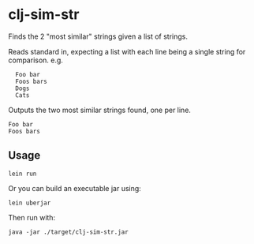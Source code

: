 # clj-sim-str


Finds the 2 "most similar" strings given a list of strings.

Reads standard in, expecting a list with each line being a single string for comparison. e.g.

      Foo bar
      Foos bars
      Dogs
      Cats

Outputs the two most similar strings found, one per line.

    Foo bar
    Foos bars

## Usage

    lein run
    
Or you can build an executable jar using:

    lein uberjar
    
Then run with:

    java -jar ./target/clj-sim-str.jar
